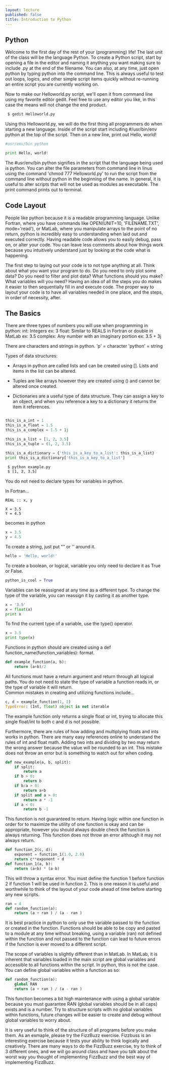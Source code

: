 ```yaml
---
layout: lecture
published: false
title: Introduction to Python
---
```


## Python

Welcome to the first day of the rest of your (programming) life!  The last unit of the class will be the language Python.
To create a Python script, start by opening a file in the editor and naming it anything you want making sure to include .py at the end of the filename.
You can also, at any time, just open python by typing python into the command line.  This is always useful to test out loops, logics, and other simple script items quickly without re-running an entire script you are currently working on.

Now to make our Helloworld.py script, we'll open it from command line using my favorite editor gedit.  Feel free to use any editor you like, in this case the means will not change the end product.

~~~ bash
 $ gedit Helloworld.py
~~~


Using this Helloworld.py, we will do the first thing all programmers do when starting a new language.  Inside of the script start including #/usr/bin/env python at the top of the script.  Then on a new line, print out Hello, world!


~~~ python
#usr/env/bin python

print Hello, world!
~~~

The #usr/env/bin python signifies in the script that the language being used is python.  You can alter the file parameters from command line in linus using the command 'chmod 777 Helloworld.py' to run the script from the command line without python in the beginning of the name.  In general, it is useful to alter scripts that will not be used as modules as executable.  The print command prints out to terminal. 

## Code Layout

People like python because it is a readable programming language.  Unlike Fortran, where you have commands like OPEN(UNIT=10, 'FILENAME.TXT', mode='read'), or MatLab, where you manipulate arrays to the point of no return, python is incredibly easy to understanding when laid out and executed correctly.  Having readable code allows you to easily debug, pass on, or alter your code.  You can leave less comments about how things work because you intuitively understand just by looking at the code what is happening.  

The first step to laying out your code is to not type anything at all.  Think about what you want your program to do.  Do you need to only plot some data?  Do you need to filter and plot data?  What functions should you make?  What variables will you need?  Having an idea of all the steps you do makes it easier to then sequentially fill in and execute code.  The proper way to layout your code is to have all variables needed in one place, and the steps, in order of necessity, after.

## The Basics


There are three types of numbers you will use when programming in python:
	int: Integers ex: 3
	float: Similar to REALS in Fortran or double in MatLab ex: 3.5
	complex: Any number with an imaginary portion ex: 3.5 + 3j

There are characters and strings in python.
	'p' = character
	'python' = string
	
Types of data structures:

* Arrays in python are called lists and can be created using [].  Lists and items in the list can be altered.

* Tuples are like arrays however they are created using () and cannot be altered once created.

* Dictionaries are a useful type of data structure.  They can assign a key to an object, and when you reference a key to a dictionary it returns the item it references.
	
	
~~~ example.py

this_is_a_int = 1
this_is_a_float = 1.5
this_is_a_complex = 1.5 + 1j

this_is_a_list = [1, 2, 3.5]
this_is_a_tuple = (1, 2, 3.5)

this_is_a_dictionary = {'this_is_a_key_to_a_list': this_is_a_list}
print this_is_a_dictionary['this_is_a_key_to_a_list']
~~~


~~~ bash
 $ python example.py
 $ [1, 2, 3.5]
~~~

You do not need to declare types for variables in python.

In Fortran...
~~~ gfortran
REAL :: x, y

X = 3.5
Y = 4.5
~~~

becomes in python
~~~ python
x = 3.5
y = 4.5
~~~

To create a string, just put "" or '' around it.

~~~ python
hello = 'Hello, world!'
~~~

To create a boolean, or logical, variable you only need to declare it as True or False.

~~~ python
python_is_cool = True
~~~

Variables can be reassigned at any time as a different type.  To change the type of the variable, you can reassign it by casting it as another type.

~~~ python
x = '3.5'
x = float(x)
print x
~~~

To find the current type of a variable, use the type() operator.

~~~ python
x = 3.5
print type(x)
~~~



Functions in python should are created using a def function_name(function_variables): format.

~~~ python
def example_function(a, b):
	return (a+b)/2
~~~

All functions must have a return argument and return through all logical paths.  You do not need to state the type of variable a function reads in, or the type of variable it will return.  
Common mistakes in creating and utilizing functions include...

~~~ python
c, d = example_function(1, 2)
TypeError: (Int, float) object is not iterable
~~~

The example function only returns a single float or int, trying to allocate this single float/int to both c and d is not possible.

Furthermore, there are rules of how adding and multiplying floats and ints works in python. There are many easy references online to understand the rules of int and float math.  Adding two ints and dividing by two may return the wrong answer because the value will be rounded to an int.  This mistake does not throw an error but is something to watch out for when coding.

~~~ python
def new_example(a, b, split):
	if split:
		return a
	if b > 0:
		return b
	if b/a > 0:
		return a+b
	if split and a > 0:
		return a * -1
	if a < 0:
		return b -1
~~~

This function is not guaranteed to return.  Having logic within one function in order for to maximize the utility of one function is okay and can be appropriate, however you should always double check the function is always returning.  This function does not throw an error although it may not always return.

~~~ python
def function_2(c, d):
	exponent = function_1(1.0, 2.0)
	return c**exponent + d
def function_1(a, b):
	return (a+b) * (a-b)
~~~

This will throw a syntax error.  You must define the function 1 before function 2 if function 1 will be used in function 2.  This is one reason it is useful and worthwhile to think of the layout of your code ahead of time before starting any new scripts.

~~~ python
ran = 4
def random_function(a):
	return (a + ran ) / (a - ran ) 
~~~

It is best practice in python to only use the variable passed to the function or created in the function.  Functions should be able to be copy and pasted to a module at any time without breaking, using a variable (ran) not defined within the function and not passed to the function can lead to future errors if the function is ever moved to a different script.

The scope of variables is slightly different than in MatLab.  In MatLab, it is inherent that variables loaded in the main script are global variables and accessible to all functions within the script.  In python, this is not the case. You can define global variables within a function as so:

~~~ python
def random_function(a):
	global RAN
	return (a + ran ) / (a - ran )
~~~

This function becomes a bit high maintenance with using a global variable because you must guarantee RAN (global variables should be in all caps) exists and is a number.  Try to structure scripts with no global variables within functions, future changes will be easier to create and debug without global variables to worry about.

It is very useful to think of the structure of all programs before you make them.  As an exmaple, please try the FizzBuzz exercise.  Fizzbuss is an interesting exercise because it tests your ability to think logically and creatively.  There are many ways to do the FizzBuzz exercise, try to think of 3 different ones, and we will go around class and have you talk about the worst way you thought of implementing FizzBuzz and the best way of implementing FizzBuzz.  





